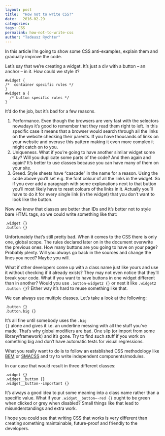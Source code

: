 ```yaml
---
layout: post
title:  "How not to write CSS?"
date:   2016-02-29
categories:
tags: CSS
permalink: how-not-to-write-css
author: "Tadeusz Rychter"
---
```

In this article I’m going to show some CSS anti-examples, explain them and gradually improve the code.
<!-- more -->

Let’s say that we’re creating a widget. It’s just a div with a button – an anchor – in it. How could we style it?

<pre class="line-numbers"><code class="language-css">#widget {
/*  container specific rules */
}
#widget a {
  /* button specific rules */
}</code></pre>

It’d do the job, but it’s bad for a few reasons.

1.	Performance. Even though the browsers are very fast with the selectors nowadays it’s good to remember that they read them right to left. In this specific case it means that a browser would search through all the links on the website checking their parents. If you have thousands of links on your website and overuse this pattern making it even more complex it might catch on to you.
2.	Uniqueness. What if you’re going to have another similar widget some day? Will you duplicate some parts of the code? And then again and again? It’s better to use classes because you can have many of them on your site.
3.	Greed. Style sheets have “cascade” in the name for a reason. Using the code above you’ll set e.g. the font colour of all the links in the widget. So if you ever add a paragraph with some explanations next to that button you’ll most likely have to reset colours of the links in it. Actually you’ll have to do it for every single link (in the widget) that you don’t want to look like the button.

Now we know that classes are better than IDs and it’s better not to style bare HTML tags, so we could write something like that:

<pre class="line-numbers"><code class="language-css">.widget {}
.button {}</code></pre>

Unfortunately that’s still pretty bad.
When it comes to the CSS there is only one, global scope. The rules declared later on in the document overwrite the previous ones. How many buttons are you going to have on your page? Probably plenty. Will you always go back in the sources and change the lines you need? Maybe you will. 

What if other developers come up with a class name just like yours and use it without checking if it already exists? They may not even notice that they’ll break your code.
What if you want to have buttons in one widget different than in another? Would you use <code class="language-css">.button-widget2 {}</code> or nest it like <code class="language-css">.widget2 .button {}</code>? Either way it’s hard to reuse something like that.

We can always use multiple classes. Let’s take a look at the following:

<pre class="line-numbers"><code class="language-css">.button {}
.button.big {}</code></pre>

It’s all fine until somebody uses the <code class="language-css">.big {}</code> alone and gives it i.e. an underline messing with all the stuff you’ve made. That’s why global modifiers are bad. One slip (or import from some library/framework) and it’s gone. Try to find such stuff if you work on something big and don’t have automatic tests for visual regressions.

What you really want to do is to follow an established CSS methodology like [BEM](https://en.bem.info/method/key-concepts/) or [SMACSS](https://smacss.com/) and try to write independent components/modules.

In our case that would result in three different classes:

<pre class="line-numbers"><code class="language-css">.widget {}
.widget__button {}
.widget__button--important {}</code></pre>

It’s always a good idea to put some meaning into a class name rather than a specific value. What if your <code class="language-css">.widget__button—-red {}</code> ought to be green when clicked or grey when disabled? Small things like that lead to misunderstandings and extra work.

I hope you could see that writing CSS that works is very different than creating something maintainable, future-proof and friendly to the developers.













